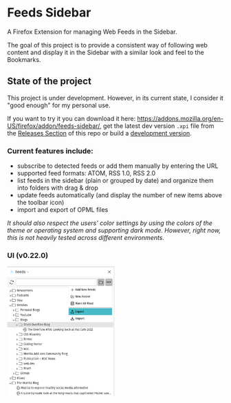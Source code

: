 # Feeds Sidebar

A Firefox Extension for managing Web Feeds in the Sidebar.

The goal of this project is to provide a consistent way of following web content and display it in the Sidebar with a similar look and feel to the Bookmarks.

## State of the project
This project is under development. However, in its current state, I consider it "good enough" for my personal use.

If you want to try it you can download it here: https://addons.mozilla.org/en-US/firefox/addon/feeds-sidebar/, get the latest dev version `.xpi` file from the [Releases Section](https://github.com/dermeck/feeds-sidebar/releases) of this repo or build a [development version](./doc/dev.md).



### Current features include:
- subscribe to detected feeds or add them manually by entering the URL
- supported feed formats: ATOM, RSS 1.0, RSS 2.0
- list feeds in the sidebar (plain or grouped by date) and organize them into folders with drag & drop
- update feeds automatically (and display the number of new items above the toolbar icon)
- import and export of OPML files

*It should also respect the users' color settings by using the colors of the theme or operating system and supporting dark mode. However, right now, this is not heavily tested across different environments.*

### UI (v0.22.0)
<img src="./doc/screenshots/screenshot-v0.22.0.png" width="250">
